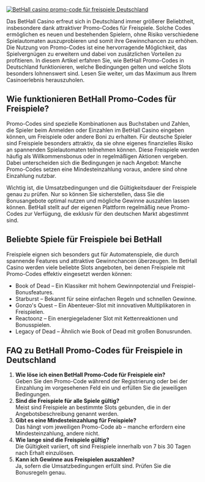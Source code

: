 [![BetHall casino promo-code für freispiele Deutschland](https://123-caf.pages.dev/gitsignup.png)](https://vrmoo.ru/Bt82HjjY)

<p>Das BetHall Casino erfreut sich in Deutschland immer größerer Beliebtheit, insbesondere dank attraktiver Promo-Codes für Freispiele. Solche Codes ermöglichen es neuen und bestehenden Spielern, ohne Risiko verschiedene Spielautomaten auszuprobieren und somit ihre Gewinnchancen zu erhöhen. Die Nutzung von Promo-Codes ist eine hervorragende Möglichkeit, das Spielvergnügen zu erweitern und dabei von zusätzlichen Vorteilen zu profitieren. In diesem Artikel erfahren Sie, wie BetHall Promo-Codes in Deutschland funktionieren, welche Bedingungen gelten und welche Slots besonders lohnenswert sind. Lesen Sie weiter, um das Maximum aus Ihrem Casinoerlebnis herauszuholen.</p>  <h2>Wie funktionieren BetHall Promo-Codes für Freispiele?</h2> <p>Promo-Codes sind spezielle Kombinationen aus Buchstaben und Zahlen, die Spieler beim Anmelden oder Einzahlen im BetHall Casino eingeben können, um Freispiele oder andere Boni zu erhalten. Für deutsche Spieler sind Freispiele besonders attraktiv, da sie ohne eigenes finanzielles Risiko an spannenden Spielautomaten teilnehmen können. Diese Freispiele werden häufig als Willkommensbonus oder in regelmäßigen Aktionen vergeben. Dabei unterscheiden sich die Bedingungen je nach Angebot: Manche Promo-Codes setzen eine Mindesteinzahlung voraus, andere sind ohne Einzahlung nutzbar.</p>  <p>Wichtig ist, die Umsatzbedingungen und die Gültigkeitsdauer der Freispiele genau zu prüfen. Nur so können Sie sicherstellen, dass Sie die Bonusangebote optimal nutzen und mögliche Gewinne auszahlen lassen können. BetHall stellt auf der eigenen Plattform regelmäßig neue Promo-Codes zur Verfügung, die exklusiv für den deutschen Markt abgestimmt sind.</p>  <h2>Beliebte Spiele für Freispiele bei BetHall</h2> <p>Freispiele eignen sich besonders gut für Automatenspiele, die durch spannende Features und attraktive Gewinnchancen überzeugen. Im BetHall Casino werden viele beliebte Slots angeboten, bei denen Freispiele mit Promo-Codes effektiv eingesetzt werden können:</p>  <ul>   <li>Book of Dead – Ein Klassiker mit hohem Gewinnpotenzial und Freispiel-Bonusfeatures.</li>   <li>Starburst – Bekannt für seine einfachen Regeln und schnellen Gewinne.</li>   <li>Gonzo's Quest – Ein Abenteuer-Slot mit innovativen Multiplikatoren in Freispielen.</li>   <li>Reactoonz – Ein energiegeladener Slot mit Kettenreaktionen und Bonusspielen.</li>   <li>Legacy of Dead – Ähnlich wie Book of Dead mit großen Bonusrunden.</li> </ul>  <h2>FAQ zu BetHall Promo-Codes für Freispiele in Deutschland</h2> <ol>   <li><strong>Wie löse ich einen BetHall Promo-Code für Freispiele ein?</strong><br>Geben Sie den Promo-Code während der Registrierung oder bei der Einzahlung im vorgesehenen Feld ein und erfüllen Sie die jeweiligen Bedingungen.</li>   <li><strong>Sind die Freispiele für alle Spiele gültig?</strong><br>Meist sind Freispiele an bestimmte Slots gebunden, die in der Angebotsbeschreibung genannt werden.</li>   <li><strong>Gibt es eine Mindesteinzahlung für Freispiele?</strong><br>Das hängt vom jeweiligen Promo-Code ab – manche erfordern eine Mindesteinzahlung, andere nicht.</li>   <li><strong>Wie lange sind die Freispiele gültig?</strong><br>Die Gültigkeit variiert, oft sind Freispiele innerhalb von 7 bis 30 Tagen nach Erhalt einzulösen.</li>   <li><strong>Kann ich Gewinne aus Freispielen auszahlen?</strong><br>Ja, sofern die Umsatzbedingungen erfüllt sind. Prüfen Sie die Bonusregeln genau.</li> </ol>
